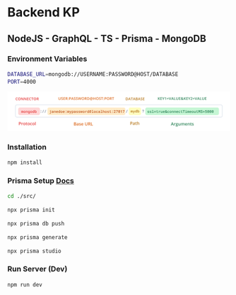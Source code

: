 # Backend KP

## NodeJS - GraphQL - TS - Prisma - MongoDB

### Environment Variables

```bash
DATABASE_URL=mongodb://USERNAME:PASSWORD@HOST/DATABASE
PORT=4000
```

<!-- Conection MongoDB -->

![Environment Variables](./src/prisma/mongodb.png)

### Installation

```bash
npm install
```

### Prisma Setup [Docs](https://www.prisma.io/)

```bash
cd ./src/
```

```bash
npx prisma init
```

```bash
npx prisma db push
```

```bash
npx prisma generate
```

```bash
npx prisma studio
```

### Run Server (Dev)

```bash
npm run dev
```
